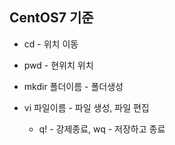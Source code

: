 ## CentOS7 기준

* cd - 위치 이동

* pwd - 현위치 위치

* mkdir 폴더이름 - 폴더생성

* vi 파일이름 - 파일 생성, 파일 편집
  * q! - 강제종료, wq - 저장하고 종료


